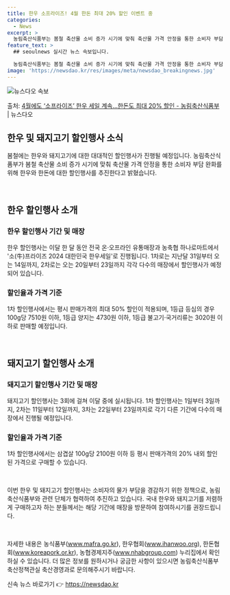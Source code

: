 ```yaml
---
title: 한우 소프라이즈! 4월 한돈 최대 20% 할인 이벤트 중
categories:
  - News
excerpt: >
  농림축산식품부는 봄철 축산물 소비 증가 시기에 맞춰 축산물 가격 안정을 통한 소비자 부담 완화를 위해 한우한…
feature_text: >
  ## seoulnews 실시간 뉴스 속보입니다.

  농림축산식품부는 봄철 축산물 소비 증가 시기에 맞춰 축산물 가격 안정을 통한 소비자 부담 완화를 위해 한우한…
image: 'https://newsdao.kr/res/images/meta/newsdao_breakingnews.jpg'
---
```


![뉴스다오 속보](https://newsdao.kr/res/images/meta/newsdao_breakingnews.jpg)

<p>출처: <a href="https://newsdao.kr/3470" rel="dofollow">4월에도 ‘소프라이즈’ 한우 세일 계속…한돈도 최대 20% 할인 - 농림축산식품부</a> | 뉴스다오</p>

<h2 data-ke-size="size26">한우 및 돼지고기 할인행사 소식</h2>
봄철에는 한우와 돼지고기에 대한 대대적인 할인행사가 진행될 예정입니다. 농림축산식품부가 봄철 축산물 소비 증가 시기에 맞춰 축산물 가격 안정을 통한 소비자 부담 완화를 위해 한우와 한돈에 대한 할인행사를 추진한다고 밝혔습니다.

<p data-ke-size="size16">&nbsp;</p>

<h2 data-ke-size="size24">한우 할인행사 소개</h2>
<h3>한우 할인행사 기간 및 매장</h3>
한우 할인행사는 이달 한 달 동안 전국 온·오프라인 유통매장과 농축협 하나로마트에서 '소(牛)프라이즈 2024 대한민국 한우세일'로 진행됩니다. 1차로는 지난달 31일부터 오는 14일까지, 2차로는 오는 20일부터 23일까지 각각 다수의 매장에서 할인행사가 예정되어 있습니다.

<h3>할인율과 가격 기준</h3>
1차 할인행사에서는 평시 판매가격의 최대 50% 할인이 적용되며, 1등급 등심의 경우 100g당 7510원 이하, 1등급 양지는 4730원 이하, 1등급 불고기·국거리류는 3020원 이하로 판매할 예정입니다.

<p data-ke-size="size16">&nbsp;</p>

<h2 data-ke-size="size24">돼지고기 할인행사 소개</h2>
<h3>돼지고기 할인행사 기간 및 매장</h3>
돼지고기 할인행사는 3회에 걸쳐 이달 중에 실시됩니다. 1차 할인행사는 1일부터 3일까지, 2차는 11일부터 12일까지, 3차는 22일부터 23일까지로 각기 다른 기간에 다수의 매장에서 진행될 예정입니다.

<h3>할인율과 가격 기준</h3>
1차 할인행사에서는 삼겹살 100g당 2100원 이하 등 평시 판매가격의 20% 내외 할인된 가격으로 구매할 수 있습니다.

<p data-ke-size="size16">&nbsp;</p>

이번 한우 및 돼지고기 할인행사는 소비자의 물가 부담을 경감하기 위한 정책으로, 농림축산식품부와 관련 단체가 협력하여 추진하고 있습니다. 국내 한우와 돼지고기를 저렴하게 구매하고자 하는 분들께서는 해당 기간에 매장을 방문하여 참여하시기를 권장드립니다.

<p data-ke-size="size16">&nbsp;</p>

자세한 내용은 농식품부(www.mafra.go.kr), 한우협회(www.ihanwoo.org), 한돈협회(www.koreapork.or.kr), 농협경제지주(www.nhabgroup.com) 누리집에서 확인하실 수 있습니다. 더 많은 정보를 원하시거나 궁금한 사항이 있으시면 농림축산식품부 축산정책관실 축산경영과로 문의해주시기 바랍니다. 

신속 뉴스 바로가기 👉 <a href="https://newsdao.kr" rel="dofollow">https://newsdao.kr</a>


